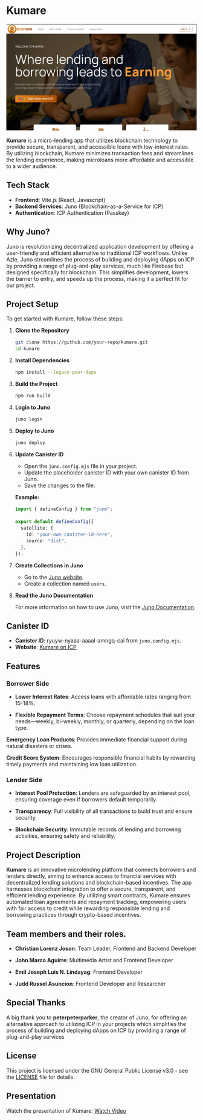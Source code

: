 # Kumare

![Kumare](./kumare-website.png)

**Kumare** is a micro-lending app that utilizes blockchain technology to provide secure, transparent, and accessible loans with low-interest rates. By utilizing blockchain, Kumare minimizes transaction fees and streamlines the lending experience, making microloans more affordable and accessible to a wider audience.

## Tech Stack

- **Frontend**: Vite.js (React, Javascript)
- **Backend Services**: Juno (Blockchain-as-a-Service for ICP)
- **Authentication**: ICP Authentication (Passkey)

## Why Juno?

Juno is revolutionizing decentralized application development by offering a user-friendly and efficient alternative to traditional ICP workflows. Unlike Azle, Juno streamlines the process of building and deploying dApps on ICP by providing a range of plug-and-play services, much like Firebase but designed specifically for blockchain. This simplifies development, lowers the barrier to entry, and speeds up the process, making it a perfect fit for our project.

## Project Setup

To get started with Kumare, follow these steps:

1. **Clone the Repository**

   ```bash
   git clone https://github.com/your-repo/kumare.git
   cd kumare
   ```

2. **Install Dependencies**

   ```bash
   npm install --legacy-peer-deps
   ```

3. **Build the Project**

   ```bash
   npm run build
   ```

4. **Login to Juno**

   ```bash
   juno login
   ```

5. **Deploy to Juno**

   ```bash
   juno deploy
   ```

6. **Update Canister ID**

   - Open the `juno.config.mjs` file in your project.
   - Update the placeholder canister ID with your own canister ID from Juno.
   - Save the changes to the file.

   **Example:**

   ```typescript
   import { defineConfig } from "juno";

   export default defineConfig({
     satellite: {
       id: "your-own-canister-id-here",
       source: "dist",
     },
   });
   ```

7. **Create Collections in Juno**

   - Go to the [Juno website](https://juno.build).
   - Create a collection named `users`.

8. **Read the Juno Documentation**

   For more information on how to use Juno, visit the [Juno Documentation](https://internetcomputer.org/docs/current/developer-docs/web-apps/frameworks/juno).

## Canister ID

- **Canister ID**: ryuyw-nyaaa-aaaal-amngq-cai from `juno.config.mjs`.
- **Website**: [Kumare on ICP](https://ryuyw-nyaaa-aaaal-amngq-cai.icp0.io/)

## Features

### Borrower Side

- **Lower Interest Rates**: Access loans with affordable rates ranging from 15-18%.

- **Flexible Repayment Terms**: Choose repayment schedules that suit your needs—weekly, bi-weekly, monthly, or quarterly, depending on the loan type.

**Emergency Loan Products**: Provides immediate financial support during natural disasters or crises.

**Credit Score System**: Encourages responsible financial habits by rewarding timely payments and maintaining low loan utilization.

### Lender Side

- **Interest Pool Protection**: Lenders are safeguarded by an interest pool, ensuring coverage even if borrowers default temporarily.

- **Transparency**: Full visibility of all transactions to build trust and ensure security.

- **Blockchain Security**: Immutable records of lending and borrowing activities, ensuring safety and reliability.


## Project Description

**Kumare** is an innovative microlending platform that connects borrowers and lenders directly, aiming to enhance access to financial services with decentralized lending solutions and blockchain-based incentives. The app harnesses blockchain integration to offer a secure, transparent, and efficient lending experience. By utilizing smart contracts, Kumare ensures automated loan agreements and repayment tracking, empowering users with fair access to credit while rewarding responsible lending and borrowing practices through crypto-based incentives.

## Team members and their roles.

- **Christian Lorenz Joson**: Team Leader, Frontend and Backend Developer

- **John Marco Aguirre**: Multimedia Artist and Frontend Developer

- **Emil Joseph Luis N. Lindayag**: Frontend Developer

- **Judd Russel Asuncion**: Frontend Developer and Researcher


## Special Thanks

A big thank you to **peterpeterparker**, the creator of Juno, for offering an alternative approach to utilizing ICP in your projects which simplifies the process of building and deploying dApps on ICP by providing a range of plug-and-play services

## License

This project is licensed under the GNU General Public License v3.0 - see the [LICENSE](LICENSE) file for details.

## Presentation

Watch the presentation of Kumare: [Watch Video](https://drive.google.com/file/d/1c4D3SkZ4XL9bN1TYP55mDizmWvgXHmdl/view?usp=drivesdk)
